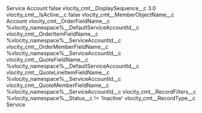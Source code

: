 <?xml version="1.0" encoding="UTF-8"?>
<CustomMetadata xmlns="http://soap.sforce.com/2006/04/metadata" xmlns:xsi="http://www.w3.org/2001/XMLSchema-instance" xmlns:xsd="http://www.w3.org/2001/XMLSchema">
    <label>Service Account</label>
    <protected>false</protected>
    <values>
        <field>vlocity_cmt__DisplaySequence__c</field>
        <value xsi:type="xsd:double">3.0</value>
    </values>
    <values>
        <field>vlocity_cmt__IsActive__c</field>
        <value xsi:type="xsd:boolean">false</value>
    </values>
    <values>
        <field>vlocity_cmt__MemberObjectName__c</field>
        <value xsi:type="xsd:string">Account</value>
    </values>
    <values>
        <field>vlocity_cmt__OrderFieldName__c</field>
        <value xsi:type="xsd:string">%vlocity_namespace%__DefaultServiceAccountId__c</value>
    </values>
    <values>
        <field>vlocity_cmt__OrderItemFieldName__c</field>
        <value xsi:type="xsd:string">%vlocity_namespace%__ServiceAccountId__c</value>
    </values>
    <values>
        <field>vlocity_cmt__OrderMemberFieldName__c</field>
        <value xsi:type="xsd:string">%vlocity_namespace%__ServiceAccountId__c</value>
    </values>
    <values>
        <field>vlocity_cmt__QuoteFieldName__c</field>
        <value xsi:type="xsd:string">%vlocity_namespace%__DefaultServiceAccountId__c</value>
    </values>
    <values>
        <field>vlocity_cmt__QuoteLineItemFieldName__c</field>
        <value xsi:type="xsd:string">%vlocity_namespace%__ServiceAccountId__c</value>
    </values>
    <values>
        <field>vlocity_cmt__QuoteMemberFieldName__c</field>
        <value xsi:type="xsd:string">%vlocity_namespace%__ServiceAccountId__c</value>
    </values>
    <values>
        <field>vlocity_cmt__RecordFilters__c</field>
        <value xsi:type="xsd:string">%vlocity_namespace%__Status__c != &apos;Inactive&apos;</value>
    </values>
    <values>
        <field>vlocity_cmt__RecordType__c</field>
        <value xsi:type="xsd:string">Service</value>
    </values>
</CustomMetadata>
